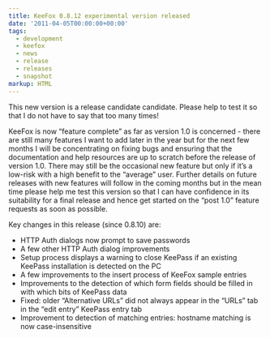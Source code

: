```yaml
---
title: KeeFox 0.8.12 experimental version released
date: '2011-04-05T00:00:00+00:00'
tags:
  - development
  - keefox
  - news
  - release
  - releases
  - snapshot
markup: HTML
---
```

<p>This new version is a release candidate candidate. Please help to test it so that I do not have to say that too many times!
</p>
<p>KeeFox is now “feature complete” as far as version 1.0 is concerned -  there are still many features I want to add later in the year but for   the next few months I will be concentrating on fixing bugs and ensuring  that the documentation and help resources are up to scratch before the  release of version 1.0. There may still be the occasional new feature   but only if it’s a low-risk with a high benefit to the “average” user.   Further details on future releases with new features will follow in the  coming months but in the mean time please help me test this version so  that I can have confidence in its suitability for a final release and   hence get started on the “post 1.0” feature requests as soon as  possible.
</p>
<p>Key changes in this release (since 0.8.10) are: </p><p><ul><li> HTTP Auth dialogs now prompt to save passwords 	</li><li>A few other HTTP Auth dialog improvements 	</li><li>Setup process displays a warning to close KeePass if an existing KeePass installation is detected on the PC 	</li><li> A few improvements to the insert process of KeeFox sample entries 	</li><li>Improvements to the detection of which form fields should be filled in with which bits of KeePass data 	</li><li>Fixed: older “Alternative URLs” did not always appear in the “URLs” tab in the “edit entry” KeePass entry tab 	</li><li> Improvement to detection of matching entries: hostname matching is now case-insensitive </li></ul></p>

